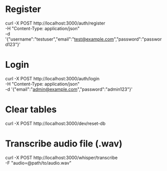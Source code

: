 # Register
curl -X POST http://localhost:3000/auth/register \
-H "Content-Type: application/json" \
-d '{"username":"testuser","email":"test@example.com","password":"password123"}'
# Login
curl -X POST http://localhost:3000/auth/login \
-H "Content-Type: application/json" \
-d '{"email":"admin@example.com","password":"admin123"}'

# Clear tables
curl -X POST http://localhost:3000/dev/reset-db

# Transcribe audio file (.wav)
curl -X POST http://localhost:3000/whisper/transcribe \
-F "audio=@path/to/audio.wav"